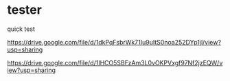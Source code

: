 # tester
quick test

https://drive.google.com/file/d/1dkPqFsbrWk71Iu9uItS0noa252DYp1jl/view?usp=sharing

https://drive.google.com/file/d/1IHCO5SBFzAm3L0vOKPVxgf97Nf2jzEQW/view?usp=sharing
